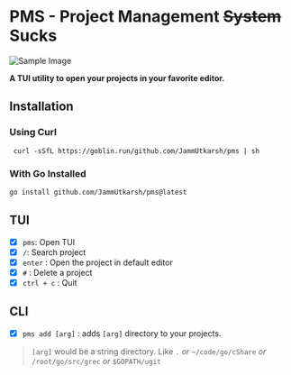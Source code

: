 # PMS - Project Management ~~System~~ Sucks

![Sample Image](./pms.gif)

**A TUI utility to open your projects in your favorite editor.**

## Installation

### Using Curl

```
 curl -sSfL https://goblin.run/github.com/JammUtkarsh/pms | sh
```

### With Go Installed 

```bash
go install github.com/JammUtkarsh/pms@latest
```

## TUI

- [x] `pms`: Open TUI
- [x] `/`: Search project
- [x] `enter` : Open the project in default editor
- [x] `#` : Delete a project
- [x] `ctrl + c` : Quit

## CLI

- [x] `pms add [arg]` : adds `[arg]` directory to your projects.
<!--
- [ ] `pms ls`: lists all the projects you have added.
- [ ] `pms rm [arg]` : removes the  `[arg]` directory.
- [ ] `pms op [arg]` : opens  `[arg]` directory in default editor.
- [ ] `pms c [arg]` : changes  to `[arg]` directory.
- [ ] `pms config -e "vscode"` : sets the default editor.
-->

> `[arg]` would be a string directory. Like `.` *or* `~/code/go/cShare` *or* `/root/go/src/grec` *or* `$GOPATH/ugit`
